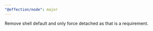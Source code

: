 ```yaml
---
"@effection/node": major
---
```


Remove shell default and only force detached as that is a requirement.
